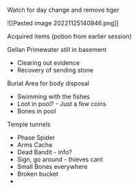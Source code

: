 Watch for day change and remove tiger

![[Pasted image 20221125140946.png]]

Acquired items (potion from earlier session)

Gellan Primewater still in basement
- Clearing out evidence
- Recovery of sending stone

Burial Area for body disposal
- Swimming with the fishes
- Loot in pool? - Just a few coins
- Bones in pool

Temple tunnels
- Phase Spider
- Arms Cache
- Dead Bandit - info?
- Sign, go around - thieves cant
- Small Bones everywhere
- Broken bucket
- 

